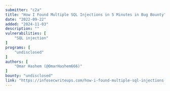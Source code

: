 ```yaml
---
submitter: "c2a"
title: "How I Found Multiple SQL Injections in 5 Minutes in Bug Bounty"
date: "2022-09-22"
added: "2024-11-03"
description: ""
vulnerabilities: [
    "SQL injection"
]
programs: [
    "undisclosed"
]
authors: [
    "Omar Hashem (@OmarHashem666)"
]
bounty: "undisclosed"
link: "https://infosecwriteups.com/how-i-found-multiple-sql-injections-in-5-minutes-in-bug-bounty-40155964c498"
---
```




